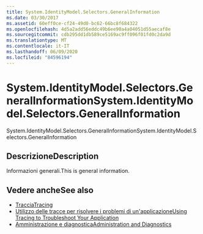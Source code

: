 ```yaml
---
title: System.IdentityModel.Selectors.GeneralInformation
ms.date: 03/30/2017
ms.assetid: 60eff0ce-cf24-49d0-bc62-66bc8f684322
ms.openlocfilehash: 4d5a2add56eddc49b6ee90a4a04051d55aecaf8e
ms.sourcegitcommit: cdb295dd1db589ce5169ac9ff096f01fd0c2da9d
ms.translationtype: MT
ms.contentlocale: it-IT
ms.lasthandoff: 06/09/2020
ms.locfileid: "84596194"
---
```

# <a name="systemidentitymodelselectorsgeneralinformation"></a><span data-ttu-id="f068c-102">System.IdentityModel.Selectors.GeneralInformation</span><span class="sxs-lookup"><span data-stu-id="f068c-102">System.IdentityModel.Selectors.GeneralInformation</span></span>
<span data-ttu-id="f068c-103">System.IdentityModel.Selectors.GeneralInformation</span><span class="sxs-lookup"><span data-stu-id="f068c-103">System.IdentityModel.Selectors.GeneralInformation</span></span>  
  
## <a name="description"></a><span data-ttu-id="f068c-104">Descrizione</span><span class="sxs-lookup"><span data-stu-id="f068c-104">Description</span></span>  
 <span data-ttu-id="f068c-105">Informazioni generali.</span><span class="sxs-lookup"><span data-stu-id="f068c-105">This is general information.</span></span>  
  
## <a name="see-also"></a><span data-ttu-id="f068c-106">Vedere anche</span><span class="sxs-lookup"><span data-stu-id="f068c-106">See also</span></span>

- [<span data-ttu-id="f068c-107">Traccia</span><span class="sxs-lookup"><span data-stu-id="f068c-107">Tracing</span></span>](index.md)
- [<span data-ttu-id="f068c-108">Utilizzo delle tracce per risolvere i problemi di un'applicazione</span><span class="sxs-lookup"><span data-stu-id="f068c-108">Using Tracing to Troubleshoot Your Application</span></span>](using-tracing-to-troubleshoot-your-application.md)
- [<span data-ttu-id="f068c-109">Amministrazione e diagnostica</span><span class="sxs-lookup"><span data-stu-id="f068c-109">Administration and Diagnostics</span></span>](../index.md)
